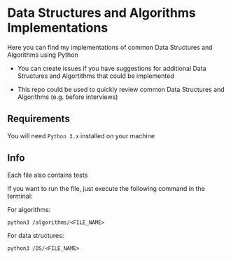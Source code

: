 # Data Structures and Algorithms Implementations
Here you can find my implementations of common Data Structures and Algorithms using Python

* You can create issues if you have suggestions for additional Data Structures and Algortithms that could be implemented

* This repo could be used to quickly review common Data Structures and Algorithms (e.g. before interviews)

## Requirements
You will need `Python 3.x` installed on your machine 

## Info
Each file also contains tests

If you want to run the file, just execute the following command in the terminal:

For algorithms:

```
python3 /algorithms/<FILE_NAME>
```

For data structures:

```
python3 /DS/<FILE_NAME>
```

